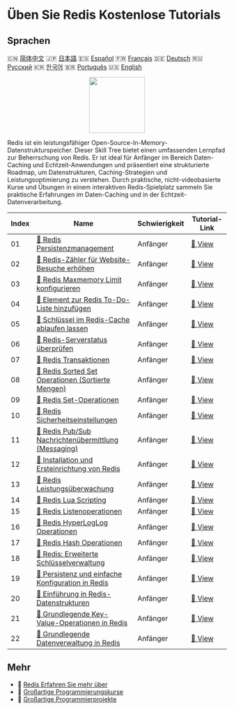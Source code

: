 # Üben Sie Redis Kostenlose Tutorials

## Sprachen

🇨🇳 [简体中文](README_zh.md) 🇯🇵 [日本語](README_ja.md) 🇪🇸 [Español](README_es.md) 🇫🇷 [Français](README_fr.md) 🇩🇪 [Deutsch](README_de.md) 🇷🇺 [Русский](README_ru.md) 🇰🇷 [한국어](README_ko.md) 🇧🇷 [Português](README_pt.md) 🇺🇸 [English](README.md) 

<div align="center">
<img width="128px" src="https://file.labex.io/path/4MMYfz8sH7hJ.png">
</div>

Redis ist ein leistungsfähiger Open-Source-In-Memory-Datenstrukturspeicher. Dieser Skill Tree bietet einen umfassenden Lernpfad zur Beherrschung von Redis. Er ist ideal für Anfänger im Bereich Daten-Caching und Echtzeit-Anwendungen und präsentiert eine strukturierte Roadmap, um Datenstrukturen, Caching-Strategien und Leistungsoptimierung zu verstehen. Durch praktische, nicht-videobasierte Kurse und Übungen in einem interaktiven Redis-Spielplatz sammeln Sie praktische Erfahrungen im Daten-Caching und in der Echtzeit-Datenverarbeitung.

|   Index | Name                                                                                                                                          | Schwierigkeit   | Tutorial-Link                                                                                       |
|---------|-----------------------------------------------------------------------------------------------------------------------------------------------|-----------------|-----------------------------------------------------------------------------------------------------|
|      01 | [📖 Redis Persistenzmanagement](https://labex.io/de/tutorials/redis-redis-persistence-management-552101)                                      | Anfänger        | [🔗 View](https://labex.io/de/tutorials/redis-redis-persistence-management-552101)                  |
|      02 | [📖 Redis-Zähler für Website-Besuche erhöhen](https://labex.io/de/tutorials/redis-increment-redis-counter-for-website-visits-552163)          | Anfänger        | [🔗 View](https://labex.io/de/tutorials/redis-increment-redis-counter-for-website-visits-552163)    |
|      03 | [📖 Redis Maxmemory Limit konfigurieren](https://labex.io/de/tutorials/redis-configure-redis-maxmemory-limit-552162)                          | Anfänger        | [🔗 View](https://labex.io/de/tutorials/redis-configure-redis-maxmemory-limit-552162)               |
|      04 | [📖 Element zur Redis To-Do-Liste hinzufügen](https://labex.io/de/tutorials/redis-add-item-to-redis-to-do-list-552161)                        | Anfänger        | [🔗 View](https://labex.io/de/tutorials/redis-add-item-to-redis-to-do-list-552161)                  |
|      05 | [📖 Schlüssel im Redis-Cache ablaufen lassen](https://labex.io/de/tutorials/redis-expire-keys-in-redis-cache-552156)                          | Anfänger        | [🔗 View](https://labex.io/de/tutorials/redis-expire-keys-in-redis-cache-552156)                    |
|      06 | [📖 Redis-Serverstatus überprüfen](https://labex.io/de/tutorials/redis-verify-redis-server-status-552152)                                     | Anfänger        | [🔗 View](https://labex.io/de/tutorials/redis-verify-redis-server-status-552152)                    |
|      07 | [📖 Redis Transaktionen](https://labex.io/de/tutorials/redis-redis-transactions-552106)                                                       | Anfänger        | [🔗 View](https://labex.io/de/tutorials/redis-redis-transactions-552106)                            |
|      08 | [📖 Redis Sorted Set Operationen (Sortierte Mengen)](https://labex.io/de/tutorials/redis-redis-sorted-set-operations-552105)                  | Anfänger        | [🔗 View](https://labex.io/de/tutorials/redis-redis-sorted-set-operations-552105)                   |
|      09 | [📖 Redis Set-Operationen](https://labex.io/de/tutorials/redis-redis-set-operations-552104)                                                   | Anfänger        | [🔗 View](https://labex.io/de/tutorials/redis-redis-set-operations-552104)                          |
|      10 | [📖 Redis Sicherheitseinstellungen](https://labex.io/de/tutorials/redis-redis-security-settings-552103)                                       | Anfänger        | [🔗 View](https://labex.io/de/tutorials/redis-redis-security-settings-552103)                       |
|      11 | [📖 Redis Pub/Sub Nachrichtenübermittlung (Messaging)](https://labex.io/de/tutorials/redis-redis-pub-sub-messaging-552102)                    | Anfänger        | [🔗 View](https://labex.io/de/tutorials/redis-redis-pub-sub-messaging-552102)                       |
|      12 | [📖 Installation und Ersteinrichtung von Redis](https://labex.io/de/tutorials/redis-installation-and-initial-setup-of-redis-552075)           | Anfänger        | [🔗 View](https://labex.io/de/tutorials/redis-installation-and-initial-setup-of-redis-552075)       |
|      13 | [📖 Redis Leistungsüberwachung](https://labex.io/de/tutorials/redis-redis-performance-monitoring-552100)                                      | Anfänger        | [🔗 View](https://labex.io/de/tutorials/redis-redis-performance-monitoring-552100)                  |
|      14 | [📖 Redis Lua Scripting](https://labex.io/de/tutorials/redis-redis-lua-scripting-552099)                                                      | Anfänger        | [🔗 View](https://labex.io/de/tutorials/redis-redis-lua-scripting-552099)                           |
|      15 | [📖 Redis Listenoperationen](https://labex.io/de/tutorials/redis-redis-list-operations-552098)                                                | Anfänger        | [🔗 View](https://labex.io/de/tutorials/redis-redis-list-operations-552098)                         |
|      16 | [📖 Redis HyperLogLog Operationen](https://labex.io/de/tutorials/redis-redis-hyperloglog-operations-552097)                                   | Anfänger        | [🔗 View](https://labex.io/de/tutorials/redis-redis-hyperloglog-operations-552097)                  |
|      17 | [📖 Redis Hash Operationen](https://labex.io/de/tutorials/redis-redis-hash-operations-552096)                                                 | Anfänger        | [🔗 View](https://labex.io/de/tutorials/redis-redis-hash-operations-552096)                         |
|      18 | [📖 Redis: Erweiterte Schlüsselverwaltung](https://labex.io/de/tutorials/redis-redis-advanced-key-management-552094)                          | Anfänger        | [🔗 View](https://labex.io/de/tutorials/redis-redis-advanced-key-management-552094)                 |
|      19 | [📖 Persistenz und einfache Konfiguration in Redis](https://labex.io/de/tutorials/redis-persistence-and-simple-configuration-in-redis-552079) | Anfänger        | [🔗 View](https://labex.io/de/tutorials/redis-persistence-and-simple-configuration-in-redis-552079) |
|      20 | [📖 Einführung in Redis-Datenstrukturen](https://labex.io/de/tutorials/redis-introduction-to-redis-data-structures-552078)                    | Anfänger        | [🔗 View](https://labex.io/de/tutorials/redis-introduction-to-redis-data-structures-552078)         |
|      21 | [📖 Grundlegende Key-Value-Operationen in Redis](https://labex.io/de/tutorials/redis-basic-key-value-operations-in-redis-552077)              | Anfänger        | [🔗 View](https://labex.io/de/tutorials/redis-basic-key-value-operations-in-redis-552077)           |
|      22 | [📖 Grundlegende Datenverwaltung in Redis](https://labex.io/de/tutorials/redis-basic-data-management-in-redis-552076)                         | Anfänger        | [🔗 View](https://labex.io/de/tutorials/redis-basic-data-management-in-redis-552076)                |

## Mehr

- 🔗 [Redis Erfahren Sie mehr über](https://labex.io/de/skilltrees/redis)
- 🔗 [Großartige Programmierungskurse](https://github.com/labex-labs/awesome-programming-courses)
- 🔗 [Großartige Programmierprojekte](https://github.com/labex-labs/awesome-programming-projects)

